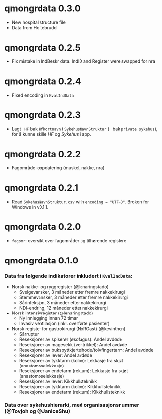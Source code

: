 # qmongrdata 0.3.0

* New hospital structure file
* Data from Hoftebrudd

# qmongrdata 0.2.5

* Fix mistake in IndBeskr data. IndID and Register were swapped for nra

# qmongrdata 0.2.4

* Fixed encoding in `KvalIndData`

# qmongrdata 0.2.3

* Lagt ` HF` bak `Hfkortnavn` i `SykehusNavnStruktur` (` ` bak `private sykehus`), for å kunne skille *HF* og *Sykehus* i app.

# qmongrdata 0.2.2

* Fagområde-oppdatering (muskel, nakke, nra)

# qmongrdata 0.2.1

* Read `SykehusNavnStruktur.csv` with `encoding = "UTF-8"`. Broken for Windows in v0.1.1.

# qmongrdata 0.2.0

* `fagomr`: oversikt over fagområder og tilhørende registere

# qmongrdata 0.1.0

### Data fra følgende indikatorer inkludert i `KvalIndData`:

- Norsk nakke- og ryggregister (@lenaringstado)
  - Svelgevansker, 3 måneder etter fremre nakkekirurgi
  - Stemmevansker, 3 måneder etter fremre nakkekirurgi
  - Sårinfeksjon, 3 måneder etter nakkekirurgi
  - NDI-endring, 12 måneder etter nakkekirurgi
- Norsk intensivregister (@lenaringstado)
  - Ny innlegging innan 72 timar
  - Invasiv ventilasjon (inkl. overførte pasienter)
- Norsk register for gastrokirurgi (NoRGast) (@kevinthon)
  - Sårruptur
  - Reseksjoner av spiserør (øsofagus): Andel avdøde
  - Reseksjoner av magesekk (ventrikkel): Andel avdøde
  - Reseksjoner av bukspyttkjertelhode/tolvfingertarm: Andel avdøde
  - Reseksjoner av lever: Andel avdøde
  - Reseksjoner av tykktarm (kolon): Lekkasje fra skjøt (anastomoselekkasje)
  - Reseksjoner av endetarm (rektum): Lekkasje fra skjøt (anastomoselekkasje)
  - Reseskjoner av lever: Kikkhullsteknikk
  - Reseksjoner av tykktarm (kolon): Kikkhullsteknikk
  - Reseksjoner av endetarm (rektum): Kikkhullsteknikk

### Data over sykehushierarki, med organisasjonsnummer (@Tovjoh og @JaniceShu)
